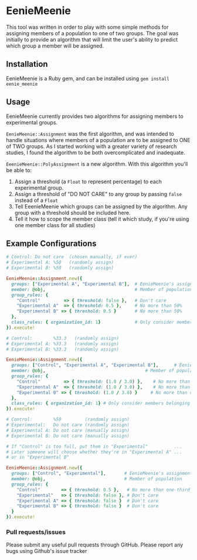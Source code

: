 EenieMeenie
========

This tool was written in order to play with some simple methods for assigning members of a population to one of two groups. The goal was initially to provide an algorithm that will limit the user's ability to predict which group a member will be assigned.

Installation
------------

EenieMeenie is a Ruby gem, and can be installed using `gem install eenie_meenie`

Usage
-----

EenieMeenie currently provides two algorithms for assigning members to experimental groups.

`EenieMeenie::Assignment` was the first algorithm, and was intended to handle situations where members of a population are to be assigned to ONE of TWO groups.  As I started working with a greater variety of research studies, I found the algorithm to be both overcomplicated and inadequate.

`EeenieMeenie::PolyAssignment` is a new algorithm.  With this algorithm you'll be able to:

1. Assign a threshold (a `Float` to represent percentage) to each experimental group.
2. Assign a threshold of "DO NOT CARE" to any group by passing `false` instead of a `Float`
3. Tell EeenieMeenie which groups can be assigned by the algorithm.  Any group with a threshold should be included here.
4. Tell it how to scope the member class (tell it which study, if you're using one member class for all studies)

Example Configurations
----------------------

```ruby
# Control: Do not care  (chosen manually, if ever)
# Experimental A: %50   (randomly assign)
# Experimental B: %50   (randomly assign)

EenieMeenie::Assignment.new({
  groups: ["Experimental A", "Experimental B"],  # EenieMeenie's assignment options
  member: @obj,                                  # Member of population
  group_rules: {
    "Control"         => { threshold: false },   # Don't care
    "Experimental A"  => { threshold: 0.5 },     # No more than 50%
    "Experimental B" => { threshold: 0.5 }       # No more than 50%
  },
  class_rules: { organization_id: 1}             # Only consider members belonging to Organization 1
}).execute!
```

```ruby
# Control:        %33.3   (randomly assign)
# Experimental A: %33.3   (randomly assign)
# Experimental B: %33.3   (randomly assign)

EenieMeenie::Assignment.new({
  groups: ["Control", "Experimental A", "Experimental B"],      # EenieMeenie's assignment options
  member: @obj,                                      # Member of population
  group_rules: {
    "Control"         => { threshold: (1.0 / 3.0) },    # No more than one-third
    "Experimental A"  => { threshold: (1.0 / 3.0) },    # No more than one-third
    "Experimental B" => { threshold: (1.0 / 3.0) }     # No more than one-third
  },
  class_rules: { organization_id: 1} # Only consider members belonging to Organization 1
}).execute!
```

```ruby
# Control:        %50         (randomly assign)
# Experimental:   Do not care (randomly assign)
# Experimental A: Do not care (manually assign)
# Experimental B: Do not care (manually assign)

# If "Control" is too full, put them in "Experimental"          ...
# Later someone will choose whether they're in "Experimental A" ...
# or in "Experimental B"

EenieMeenie::Assignment.new({
  groups: ["Control", "Experimental"],       # EenieMeenie's assignment options
  member: @obj,                              # Member of population
  group_rules: {
    "Control"        => { threshold: 0.5 },   # No more than one-third
    "Experimental"   => { threshold: false }, # Don't care
    "Experimental A" => { threshold: false }  # Don't care
    "Experimental B" => { threshold: false }  # Don't care
  }
}).execute!
```

### Pull requests/issues

Please submit any useful pull requests through GitHub. Please report any bugs using Github's issue tracker
